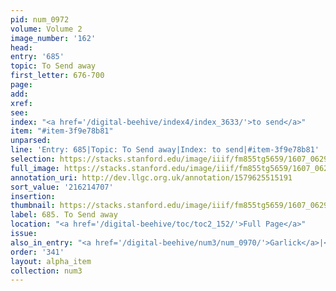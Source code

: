 ```yaml
---
pid: num_0972
volume: Volume 2
image_number: '162'
head:
entry: '685'
topic: To Send away
first_letter: 676-700
page:
add:
xref:
see:
index: "<a href='/digital-beehive/index4/index_3633/'>to send</a>"
item: "#item-3f9e78b81"
unparsed:
line: 'Entry: 685|Topic: To Send away|Index: to send|#item-3f9e78b81'
selection: https://stacks.stanford.edu/image/iiif/fm855tg5659/1607_0629/954,4707,2468,231/full/0/default.jpg
full_image: https://stacks.stanford.edu/image/iiif/fm855tg5659/1607_0629/full/full/0/default.jpg
annotation_uri: http://dev.llgc.org.uk/annotation/1579625515191
sort_value: '216214707'
insertion:
thumbnail: https://stacks.stanford.edu/image/iiif/fm855tg5659/1607_0629/954,4707,600,180/250,/0/default.jpg
label: 685. To Send away
location: "<a href='/digital-beehive/toc/toc2_152/'>Full Page</a>"
issue:
also_in_entry: "<a href='/digital-beehive/num3/num_0970/'>Garlick</a>|<a href='/digital-beehive/num3/num_0971/'>Nettles</a>"
order: '341'
layout: alpha_item
collection: num3
---
```

